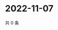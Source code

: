 # 2022-11-07

共 0 条

<!-- BEGIN WEIBO -->
<!-- 最后更新时间 Mon Nov 07 2022 12:29:44 GMT+0800 (China Standard Time) -->

<!-- END WEIBO -->
